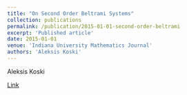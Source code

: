 ```yaml
---
title: "On Second Order Beltrami Systems"
collection: publications
permalink: /publication/2015-01-01-second-order-beltrami
excerpt: 'Published article'
date: 2015-01-01
venue: 'Indiana University Mathematics Journal'
authors: 'Aleksis Koski'
---
```

Aleksis Koski

[Link](https://www.researchgate.net/publication/283029266_On_Second_Order_Beltrami_Systems_2)
